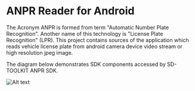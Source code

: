 # ANPR Reader for Android

The Acronym ANPR is formed from term "Automatic Number Plate Recognition". Another name of this technology is "License Plate Recognition" (LPR). 
This project contains sources of the application which reads vehicle license plate from android camera device video stream or high resolution jpeg image.

The diagram below demonstrates SDK components accessed by SD-TOOLKIT ANPR SDK.

![Alt text](http://www.sd-toolkit.com/images/AnprSchema01_600x.png?raw=true "Diagram")
